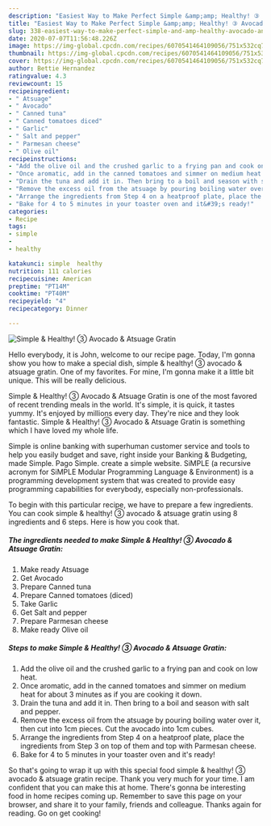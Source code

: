```yaml
---
description: "Easiest Way to Make Perfect Simple &amp;amp; Healthy! ③ Avocado &amp;amp; Atsuage Gratin"
title: "Easiest Way to Make Perfect Simple &amp;amp; Healthy! ③ Avocado &amp;amp; Atsuage Gratin"
slug: 338-easiest-way-to-make-perfect-simple-and-amp-healthy-avocado-and-amp-atsuage-gratin
date: 2020-07-07T11:56:48.226Z
image: https://img-global.cpcdn.com/recipes/6070541464109056/751x532cq70/simple-healthy-③-avocado-atsuage-gratin-recipe-main-photo.jpg
thumbnail: https://img-global.cpcdn.com/recipes/6070541464109056/751x532cq70/simple-healthy-③-avocado-atsuage-gratin-recipe-main-photo.jpg
cover: https://img-global.cpcdn.com/recipes/6070541464109056/751x532cq70/simple-healthy-③-avocado-atsuage-gratin-recipe-main-photo.jpg
author: Bettie Hernandez
ratingvalue: 4.3
reviewcount: 15
recipeingredient:
- " Atsuage"
- " Avocado"
- " Canned tuna"
- " Canned tomatoes diced"
- " Garlic"
- " Salt and pepper"
- " Parmesan cheese"
- " Olive oil"
recipeinstructions:
- "Add the olive oil and the crushed garlic to a frying pan and cook on low heat."
- "Once aromatic, add in the canned tomatoes and simmer on medium heat for about 3 minutes as if you are cooking it down."
- "Drain the tuna and add it in. Then bring to a boil and season with salt and pepper."
- "Remove the excess oil from the atsuage by pouring boiling water over it, then cut into 1cm pieces. Cut the avocado into 1cm cubes."
- "Arrange the ingredients from Step 4 on a heatproof plate, place the ingredients from Step 3 on top of them and top with Parmesan cheese."
- "Bake for 4 to 5 minutes in your toaster oven and it&#39;s ready!"
categories:
- Recipe
tags:
- simple
- 
- healthy

katakunci: simple  healthy 
nutrition: 111 calories
recipecuisine: American
preptime: "PT14M"
cooktime: "PT40M"
recipeyield: "4"
recipecategory: Dinner

---
```



![Simple &amp; Healthy! ③ Avocado &amp; Atsuage Gratin](https://img-global.cpcdn.com/recipes/6070541464109056/751x532cq70/simple-healthy-③-avocado-atsuage-gratin-recipe-main-photo.jpg)

Hello everybody, it is John, welcome to our recipe page. Today, I'm gonna show you how to make a special dish, simple &amp; healthy! ③ avocado &amp; atsuage gratin. One of my favorites. For mine, I'm gonna make it a little bit unique. This will be really delicious.

Simple &amp; Healthy! ③ Avocado &amp; Atsuage Gratin is one of the most favored of recent trending meals in the world. It's simple, it is quick, it tastes yummy. It's enjoyed by millions every day. They're nice and they look fantastic. Simple &amp; Healthy! ③ Avocado &amp; Atsuage Gratin is something which I have loved my whole life.

Simple is online banking with superhuman customer service and tools to help you easily budget and save, right inside your Banking &amp; Budgeting, made Simple. Pago Simple. create a simple website. SiMPLE (a recursive acronym for SiMPLE Modular Programming Language &amp; Environment) is a programming development system that was created to provide easy programming capabilities for everybody, especially non-professionals.


To begin with this particular recipe, we have to prepare a few ingredients. You can cook simple &amp; healthy! ③ avocado &amp; atsuage gratin using 8 ingredients and 6 steps. Here is how you cook that.

<!--inarticleads1-->

##### The ingredients needed to make Simple &amp; Healthy! ③ Avocado &amp; Atsuage Gratin:

1. Make ready  Atsuage
1. Get  Avocado
1. Prepare  Canned tuna
1. Prepare  Canned tomatoes (diced)
1. Take  Garlic
1. Get  Salt and pepper
1. Prepare  Parmesan cheese
1. Make ready  Olive oil




<!--inarticleads2-->

##### Steps to make Simple &amp; Healthy! ③ Avocado &amp; Atsuage Gratin:

1. Add the olive oil and the crushed garlic to a frying pan and cook on low heat.
1. Once aromatic, add in the canned tomatoes and simmer on medium heat for about 3 minutes as if you are cooking it down.
1. Drain the tuna and add it in. Then bring to a boil and season with salt and pepper.
1. Remove the excess oil from the atsuage by pouring boiling water over it, then cut into 1cm pieces. Cut the avocado into 1cm cubes.
1. Arrange the ingredients from Step 4 on a heatproof plate, place the ingredients from Step 3 on top of them and top with Parmesan cheese.
1. Bake for 4 to 5 minutes in your toaster oven and it&#39;s ready!




So that's going to wrap it up with this special food simple &amp; healthy! ③ avocado &amp; atsuage gratin recipe. Thank you very much for your time. I am confident that you can make this at home. There's gonna be interesting food in home recipes coming up. Remember to save this page on your browser, and share it to your family, friends and colleague. Thanks again for reading. Go on get cooking!
